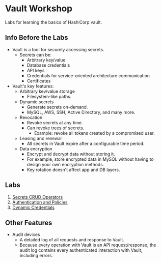 # Vault Workshop

Labs for learning the basics of HashiCorp vault.

## Info Before the Labs

- Vault is a tool for securely accessing secrets.
  - Secrets can be:
    - Arbitrary key/value
    - Database credentials
    - API keys
    - Credentials for service-oriented architecture communication
    - Certificates
- Vault's key features:
  - Arbitrary kev/value storage
    - Filesystem-like paths.
  - Dynamic secrets
    - Generate secrets on-demand.
    - MySQL, AWS, SSH, Active Directory, and many more.
  - Revocation
    - Revoke secrets at any time.
    - Can revoke trees of secrets.
      - Example: revoke all tokens created by a compromised user.
  - Leasing and renewal
    - All secrets in Vault expire after a configurable time period.
  - Data encryption
    - Encrypt and decrypt data without storing it.
    - For example, store encrypted data in MySQL without having to design your own encryption methods.
    - Key rotation doesn't affect app and DB layers.

## Labs

1. [Secrets CRUD Operators](labs/secrets-crud)
2. [Authentication and Policies](labs/auth-and-policies)
3. [Dynamic Credentials](labs/dynamic-creds)

## Other Features

- Audit devices
  - A detailed log of all requests and response to Vault.
  - Because every operation with Vault is an API request/response, the audit log contains every authenticated interaction with Vault, including errors.

